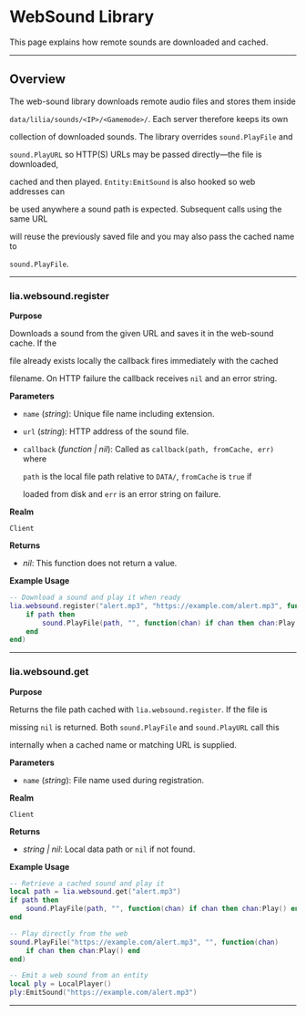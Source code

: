 # WebSound Library

This page explains how remote sounds are downloaded and cached.

---

## Overview

The web-sound library downloads remote audio files and stores them inside

`data/lilia/sounds/<IP>/<Gamemode>/`. Each server therefore keeps its own

collection of downloaded sounds. The library overrides `sound.PlayFile` and

`sound.PlayURL` so HTTP(S) URLs may be passed directly—the file is downloaded,

cached and then played. `Entity:EmitSound` is also hooked so web addresses can

be used anywhere a sound path is expected. Subsequent calls using the same URL

will reuse the previously saved file and you may also pass the cached name to

`sound.PlayFile`.

---

### lia.websound.register

**Purpose**

Downloads a sound from the given URL and saves it in the web-sound cache. If the

file already exists locally the callback fires immediately with the cached

filename. On HTTP failure the callback receives `nil` and an error string.

**Parameters**

* `name` (*string*): Unique file name including extension.

* `url` (*string*): HTTP address of the sound file.

* `callback` (*function | nil*): Called as `callback(path, fromCache, err)` where

  `path` is the local file path relative to `DATA/`, `fromCache` is `true` if

  loaded from disk and `err` is an error string on failure.

**Realm**

`Client`

**Returns**

* *nil*: This function does not return a value.

**Example Usage**

```lua
-- Download a sound and play it when ready
lia.websound.register("alert.mp3", "https://example.com/alert.mp3", function(path)
    if path then
        sound.PlayFile(path, "", function(chan) if chan then chan:Play() end end)
    end
end)
```

---

### lia.websound.get

**Purpose**

Returns the file path cached with `lia.websound.register`. If the file is

missing `nil` is returned. Both `sound.PlayFile` and `sound.PlayURL` call this

internally when a cached name or matching URL is supplied.

**Parameters**

* `name` (*string*): File name used during registration.

**Realm**

`Client`

**Returns**

* *string | nil*: Local data path or `nil` if not found.

**Example Usage**

```lua
-- Retrieve a cached sound and play it
local path = lia.websound.get("alert.mp3")
if path then
    sound.PlayFile(path, "", function(chan) if chan then chan:Play() end end)
end

-- Play directly from the web
sound.PlayFile("https://example.com/alert.mp3", "", function(chan)
    if chan then chan:Play() end
end)

-- Emit a web sound from an entity
local ply = LocalPlayer()
ply:EmitSound("https://example.com/alert.mp3")
```

---
